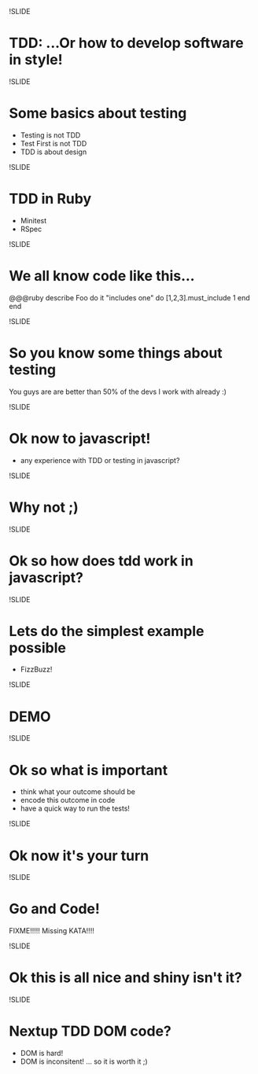 !SLIDE
# TDD: ...Or how to develop software in style!

!SLIDE
# Some basics about testing
* Testing is not TDD
* Test First is not TDD
* TDD is about design

!SLIDE
# TDD in Ruby
* Minitest
* RSpec

!SLIDE
# We all know code like this...
  @@@ruby
  describe Foo do
    it "includes one" do
      [1,2,3].must_include 1
    end
  end

!SLIDE
# So you know some things about testing
You guys are are better than 50% of the devs I work with already :)

!SLIDE
# Ok now to javascript!
* any experience with TDD or testing in javascript?

!SLIDE
# Why not ;)

!SLIDE
# Ok so how does tdd work in javascript?

!SLIDE
# Lets do the simplest example possible
* FizzBuzz!

!SLIDE
# DEMO

!SLIDE
# Ok so what is important
* think what your outcome should be
* encode this outcome in code
* have a quick way to run the tests!

!SLIDE
# Ok now it's your turn

!SLIDE
# Go and Code!
FIXME!!!!! Missing KATA!!!!

!SLIDE
# Ok this is all nice and shiny isn't it?

!SLIDE
# Nextup TDD DOM code?
* DOM is hard!
* DOM is inconsitent!
... so it is worth it ;)

